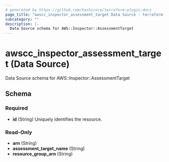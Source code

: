 ```yaml
---
# generated by https://github.com/hashicorp/terraform-plugin-docs
page_title: "awscc_inspector_assessment_target Data Source - terraform-provider-awscc"
subcategory: ""
description: |-
  Data Source schema for AWS::Inspector::AssessmentTarget
---
```


# awscc_inspector_assessment_target (Data Source)

Data Source schema for AWS::Inspector::AssessmentTarget



<!-- schema generated by tfplugindocs -->
## Schema

### Required

- **id** (String) Uniquely identifies the resource.

### Read-Only

- **arn** (String)
- **assessment_target_name** (String)
- **resource_group_arn** (String)


